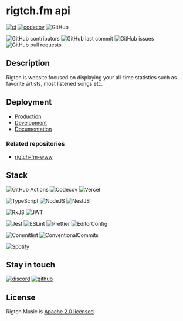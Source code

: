 # rigtch.fm api

[![ci](https://github.com/Rigtch/rigtch-music-api/actions/workflows/main.yml/badge.svg)](https://github.com/Rigtch/rigtch-music-api/actions/workflows/main.yml)
[![codecov](https://codecov.io/gh/Rigtch/rigtch-fm-api/graph/badge.svg?token=gIEWRSKglY)](https://codecov.io/gh/Rigtch/rigtch-fm-api)
![GitHub](https://img.shields.io/github/license/Rigtch/rigtch-fm-api)

![GitHub contributors](https://img.shields.io/github/contributors/Rigtch/rigtch-music-api)
![GitHub last commit](https://img.shields.io/github/last-commit/Rigtch/rigtch-music-api)
![GitHub issues](https://img.shields.io/github/issues/Rigtch/rigtch-music-api)
![GitHub pull requests](https://img.shields.io/github/issues-pr/Rigtch/rigtch-music-api)

## Description

Rigtch is website focused on displaying your all-time statistics such as favorite artists, most listened songs etc.

## Deployment

- [Production](https://rigtch-fm-api-production.up.railway.app)
- [Development](https://rigtch-fm-api-development.up.railway.app)
- [Documentation](https://rigtch-fm-api-production.up.railway.app/api)

### Related repositories

- [rigtch-fm-www](https://github.com/Rigtch/rigtch-fm-www)

## Stack

![GitHub Actions](https://img.shields.io/badge/github%20actions-%232671E5.svg?style=for-the-badge&logo=githubactions&logoColor=white)
![Codecov](https://img.shields.io/badge/codecov-%23ff0077.svg?style=for-the-badge&logo=codecov&logoColor=white)
![Vercel](https://img.shields.io/badge/vercel-%23000000.svg?style=for-the-badge&logo=vercel&logoColor=white)

![TypeScript](https://img.shields.io/badge/TypeScript-007ACC?style=for-the-badge&logo=typescript&logoColor=white)
![NodeJS](https://img.shields.io/badge/Node.js-43853D?style=for-the-badge&logo=node.js&logoColor=white)
![NestJS](https://img.shields.io/badge/nestjs-%23E0234E.svg?style=for-the-badge&logo=nestjs&logoColor=white)

![RxJS](https://img.shields.io/badge/rxjs-%23B7178C.svg?style=for-the-badge&logo=reactivex&logoColor=white)
![JWT](https://img.shields.io/badge/JWT-black?style=for-the-badge&logo=JSON%20web%20tokens)

![Jest](https://img.shields.io/badge/Jest-323330?style=for-the-badge&logo=Jest&logoColor=white)
![ESLint](https://img.shields.io/badge/eslint-3A33D1?style=for-the-badge&logo=eslint&logoColor=white)
![Prettier](https://img.shields.io/badge/prettier-1A2C34?style=for-the-badge&logo=prettier&logoColor=F7BA3E)
![EditorConfig](https://img.shields.io/badge/Editor%20Config-E0EFEF?style=for-the-badge&logo=editorconfig&logoColor=000)

![Commitlint](https://img.shields.io/badge/commitlint-000000.svg?style=for-the-badge&logo=commitlint&logoColor=white)
![ConventionalCommits](https://img.shields.io/badge/Conventional%20Commits-FE5196.svg?style=for-the-badge&logo=Conventional-Commits&logoColor=white)

![Spotify](https://img.shields.io/badge/Spotify-1ED760?style=for-the-badge&logo=spotify&logoColor=white)

## Stay in touch

[![discord](https://img.shields.io/badge/Discord-7289DA?style=for-the-badge&logo=discord&logoColor=white)](https://discord.gg/kuQFdzJhTy)
[![github](https://img.shields.io/badge/GitHub-100000?style=for-the-badge&logo=github&logoColor=white)](https://github.com/Rigtch)

## License

Rigtch Music is [Apache 2.0 licensed](LICENSE).
